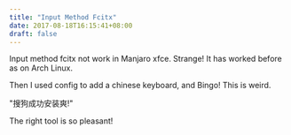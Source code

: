 ```yaml
---
title: "Input Method Fcitx"
date: 2017-08-18T16:15:41+08:00
draft: false
---
```

Input method fcitx not work in Manjaro xfce. Strange! It has worked before as on Arch Linux.

Then I used config to add a chinese keyboard, and Bingo! This is weird.

"搜狗成功安装爽!"

The right tool is so pleasant!
